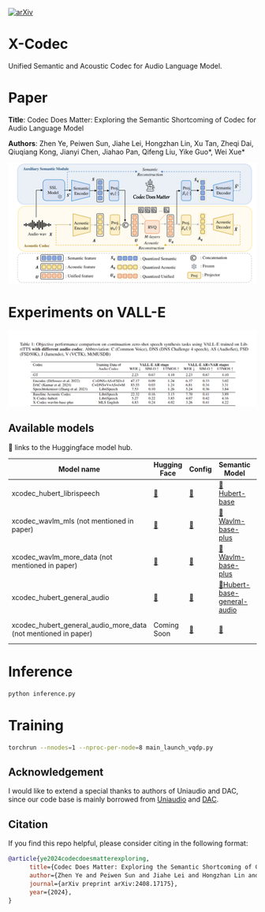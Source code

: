 
[![arXiv](https://img.shields.io/badge/arXiv-2408.17175-brightgreen.svg?style=flat-square)](https://arxiv.org/pdf/2408.17175)  
# X-Codec

Unified  Semantic and Acoustic Codec  for Audio Language Model.

# Paper 
 

**Title**: Codec Does Matter: Exploring the Semantic Shortcoming of Codec for Audio Language Model

**Authors**: Zhen Ye, Peiwen Sun, Jiahe Lei, Hongzhan Lin, Xu Tan, Zheqi Dai, Qiuqiang Kong, Jianyi Chen, Jiahao Pan, Qifeng Liu, Yike Guo*, Wei Xue*

<img src="fig1.png" alt="Overview" width="600"/>

# Experiments on VALL-E
<img src="exp.png" alt="Exp" width="900"/>

<!-- # ckpts -->

<!-- Speech ckpts [downlaod link](https://drive.google.com/file/d/1oF1_R0Z2JNnqdPbuqiL8tJeY6pDwuQG1/view?usp=sharing)
 
General audio ckpts [Soon] -->

## Available models
🤗 links to the Huggingface model hub.

| Model name                                  | Hugging Face                                                                                           | Config                                                                                                   | Semantic Model                                                        | Domain        | Training Data                 |
|---------------------------------------------|--------------------------------------------------------------------------------------------------------|----------------------------------------------------------------------------------------------------------|------------------------------------------------------------------------|---------------|-------------------------------|
| xcodec_hubert_librispeech                   | [🤗](https://huggingface.co/ZhenYe234/xcodec/blob/main/xcodec_speech_hubert_librispeech.pth)            | [🤗](https://huggingface.co/ZhenYe234/xcodec/blob/main/config_hubert.yaml)                                | [🤗 Hubert-base](https://huggingface.co/facebook/hubert-base-ls960)               | Speech        | Librispeech                   |
| xcodec_wavlm_mls (not mentioned in paper)   | [🤗](https://huggingface.co/ZhenYe234/xcodec/blob/main/xcodec_speech_wavlm_mls.pth)                     | [🤗](https://huggingface.co/ZhenYe234/xcodec/blob/main/config_wavlm.yaml)                                 | [🤗 Wavlm-base-plus](https://huggingface.co/microsoft/wavlm-base-plus)                | Speech        | MLS English                   |
| xcodec_wavlm_more_data (not mentioned in paper) | [🤗](https://huggingface.co/ZhenYe234/xcodec/blob/main/xcodec_speech_wavlm_more_data.pth)               | [🤗](https://huggingface.co/ZhenYe234/xcodec/blob/main/config_wavlm.yaml)                                 | [🤗 Wavlm-base-plus](https://huggingface.co/microsoft/wavlm-base-plus)                | Speech        | MLS English + Internal data   |
| xcodec_hubert_general_audio                 | [🤗](https://huggingface.co/ZhenYe234/xcodec/blob/main/xcodec_general.pth)                              | [🤗](https://huggingface.co/ZhenYe234/xcodec/blob/main/config_hubert%20_general.yaml)                     | [🤗Hubert-base-general-audio](https://huggingface.co/ZhenYe234/hubert_base_general_audio)      | General audio | 200k hours internal data      |
| xcodec_hubert_general_audio_more_data (not mentioned in paper) | Coming Soon | [🤗](https://huggingface.co/ZhenYe234/xcodec/blob/main/config_hubert%20_general.yaml) | [🤗](https://huggingface.co/ZhenYe234/hubert_base_general_audio) | General audio | More balanced data            |





# Inference

```bash
python inference.py
```

# Training
```bash
torchrun --nnodes=1 --nproc-per-node=8 main_launch_vqdp.py
```

## Acknowledgement
I would like to extend a special thanks to authors of Uniaudio and DAC, since our code base is mainly borrowed from  [Uniaudio](https://github.com/yangdongchao/UniAudio/tree/main/codec) and [DAC](https://github.com/descriptinc/descript-audio-codec).

## Citation
If you find this repo helpful, please consider citing in the following format:

```bibtex
@article{ye2024codecdoesmatterexploring,
      title={Codec Does Matter: Exploring the Semantic Shortcoming of Codec for Audio Language Model}, 
      author={Zhen Ye and Peiwen Sun and Jiahe Lei and Hongzhan Lin and Xu Tan and Zheqi Dai and Qiuqiang Kong and Jianyi Chen and Jiahao Pan and Qifeng Liu and Yike Guo and Wei Xue},
      journal={arXiv preprint arXiv:2408.17175},
      year={2024},
}
```